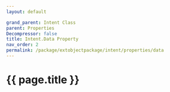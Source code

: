 ```yaml
---
layout: default

grand_parent: Intent Class
parent: Properties
Decompressor: false
title: Intent.Data Property
nav_order: 2
permalink: /package/extobjectpackage/intent/properties/data
---
```

# {{ page.title }}
